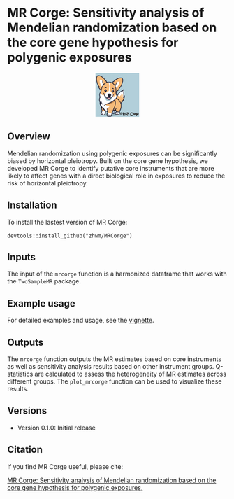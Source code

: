 # MR Corge: Sensitivity analysis of Mendelian randomization based on the core gene hypothesis for polygenic exposures


<p align="center">
  <img src="man/figures/MRCorge.png" alt="example image" width=100 height=100>
  <br>
</p>

## Overview

Mendelian randomization using polygenic exposures can be significantly biased by horizontal pleiotropy. Built on the core gene hypothesis, we developed MR Corge to identify putative core instruments that are more likely to affect genes with a direct biological role in exposures to reduce the risk of horizontal pleiotropy.

## Installation

To install the lastest version of MR Corge:

```
devtools::install_github("zhwm/MRCorge")
```

## Inputs

The input of the `mrcorge` function is a harmonized dataframe that works with the `TwoSampleMR` package. 

## Example usage

For detailed examples and usage, see the [vignette](https://zhwm.github.io/MRCorge/articles/HDL_CAD.html).


## Outputs
The `mrcorge` function outputs the MR estimates based on core instruments as well as sensitivity analysis results based on other instrument groups. Q-statistics are calculated to assess the heterogeneity of MR estimates across different groups. The `plot_mrcorge` function can be used to visualize these results. 


## Versions

* Version 0.1.0: Initial release

## Citation

If you find MR Corge useful, please cite:

[MR Corge: Sensitivity analysis of Mendelian randomization based on the core gene hypothesis for polygenic exposures.](https://doi.org/10.1101/2024.07.18.604191)

